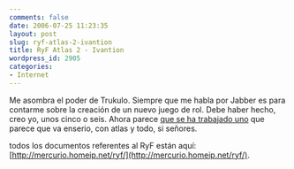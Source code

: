 ```yaml
---
comments: false
date: 2006-07-25 11:23:35
layout: post
slug: ryf-atlas-2-ivantion
title: RyF Atlas 2 - Ivantion
wordpress_id: 2905
categories:
- Internet
---
```


Me asombra el poder de Trukulo. Siempre que me habla por Jabber es para contarme sobre la creación de un nuevo juego de rol. Debe haber hecho, creo yo, unos cinco o seis. Ahora parece [que se ha trabajado uno](http://mercurio.homeip.net/blog/21)  que parece que va enserio, con atlas y todo, si señores.





todos los documentos referentes al RyF están aquí: [http://mercurio.homeip.net/ryf/](http://mercurio.homeip.net/ryf/).
